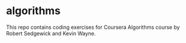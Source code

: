 # algorithms


This repo contains coding exercises for Coursera Algorithms course by Robert Sedgewick and Kevin Wayne.
